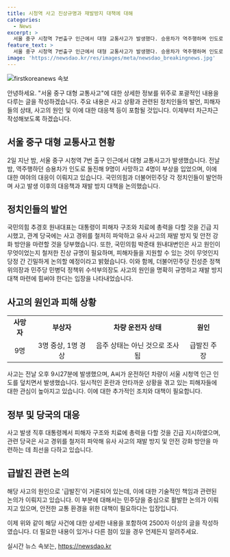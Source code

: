 ```yaml
---
title: 시청역 사고 진상규명과 재발방지 대책에 대해
categories:
  - News
excerpt: >
  서울 중구 시청역 7번출구 인근에서 대형 교통사고가 발생했다. 승용차가 역주행하며 인도로 돌진해 9명 사망, 4명 다쳤다. 여야는 사고의 규명과 재발 방지를 촉구하며 피해자 지원에 최선을 다할 것을 강조했다. 사고 원인은 급발진으로 추측되지만, 음주 상태는 아닌 것으로 조사됐다. 현장에 국화가 놓이며 정치권은 사망자에 대한 애도와 부상자들의 치료에 힘쓸 것을 약속하고 있다.
feature_text: >
  서울 중구 시청역 7번출구 인근에서 대형 교통사고가 발생했다. 승용차가 역주행하며 인도로 돌진해 9명 사망, 4명 다쳤다. 여야는 사고의 규명과 재발 방지를 촉구하며 피해자 지원에 최선을 다할 것을 강조했다. 사고 원인은 급발진으로 추측되지만, 음주 상태는 아닌 것으로 조사됐다. 현장에 국화가 놓이며 정치권은 사망자에 대한 애도와 부상자들의 치료에 힘쓸 것을 약속하고 있다.
image: 'https://newsdao.kr/res/images/meta/newsdao_breakingnews.jpg'
---
```


<p><img src="https://newsdao.kr/res/images/meta/newsdao_breakingnews.jpg" alt="firstkoreanews 속보" /></p>

<p>안녕하세요. "서울 중구 대형 교통사고"에 대한 상세한 정보를 위주로 포괄적인 내용을 다루는 글을 작성하겠습니다. 주요 내용은 사고 상황과 관련된 정치인들의 발언, 피해자들의 상태, 사고의 원인 및 이에 대한 대응책 등이 포함될 것입니다. 이제부터 차근차근 작성해보도록 하겠습니다. </p>

<h2 data-ke-size="size26">서울 중구 대형 교통사고 현황</h2>

<p data-ke-size="size16">2일 지난 밤, 서울 중구 시청역 7번 출구 인근에서 대형 교통사고가 발생했습니다. 전날 밤, 역주행하던 승용차가 인도로 돌진해 9명이 사망하고 4명이 부상을 입었으며, 이에 대한 여야의 대응이 이뤄지고 있습니다. 국민의힘과 더불어민주당 각 정치인들이 발언하며 사고 발생 이후의 대응책과 재발 방지 대책을 논의했습니다.</p>

<h2 data-ke-size="size26">정치인들의 발언</h2>

<p data-ke-size="size16">국민의힘 추경호 원내대표는 대통령이 피해자 구조와 치료에 총력을 다할 것을 긴급 지시했고, 관계 당국에는 사고 경위를 철저히 파악하고 유사 사고의 재발 방지 및 안전 강화 방안을 마련할 것을 당부했습니다. 또한, 국민의힘 박준태 원내대변인은 사고 원인이 무엇이었는지 철저한 진상 규명이 필요하며, 피해자들을 지원할 수 있는 것이 무엇인지 당정 간 긴밀하게 논의할 예정이라고 밝혔습니다. 이와 함께, 더불어민주당 진성준 정책위의장과 민주당 민병덕 정책위 수석부의장도 사고의 원인을 명확히 규명하고 재발 방지 대책 마련에 힘써야 한다는 입장을 나타내었습니다.</p>

<h2 data-ke-size="size26">사고의 원인과 피해 상황</h2>

<table>
    <tr>
        <td style="text-align: center; height: 17px;"><b>사망자</b></td>
        <td style="text-align: center; height: 17px;"><b>부상자</b></td>
        <td style="text-align: center; height: 17px;"><b>차량 운전자 상태</b></td>
        <td style="text-align: center; height: 17px;"><b>원인</b></td>
    </tr>
    <tr>
        <td style="text-align: center; height: 17px;">9명</td>
        <td style="text-align: center; height: 17px;">3명 중상, 1명 경상</td>
        <td style="text-align: center; height: 17px;">음주 상태는 아닌 것으로 조사됨</td>
        <td style="text-align: center; height: 17px;">급발진 주장</td>
    </tr>
</table>

<p data-ke-size="size16">사고는 전날 오후 9시27분에 발생했으며, A씨가 운전하던 차량이 서울 시청역 인근 인도를 덮치면서 발생했습니다. 일시적인 혼란과 안타까운 상황을 겪고 있는 피해자들에 대한 관심이 높아지고 있습니다. 이에 대한 추가적인 조치와 대책이 필요합니다.</p>

<h2 data-ke-size="size26">정부 및 당국의 대응</h2>

<p data-ke-size="size16">사고 발생 직후 대통령께서 피해자 구조와 치료에 총력을 다할 것을 긴급 지시하였으며, 관련 당국은 사고 경위를 철저히 파악해 유사 사고의 재발 방지 및 안전 강화 방안을 마련하는 데 최선을 다하고 있습니다.</p>

<h2 data-ke-size="size26">급발진 관련 논의</h2>

<p data-ke-size="size16">해당 사고의 원인으로 '급발진'이 거론되어 있는데, 이에 대한 기술적인 책임과 관련된 논의가 이뤄지고 있습니다. 이 부분에 대해서는 민주당을 중심으로 활발한 논의가 이뤄지고 있으며, 안전한 교통 환경을 위한 대책이 필요하다는 입장입니다.</p>

<p>이제 위와 같이 해당 사건에 대한 상세한 내용을 포함하여 2500자 이상의 글을 작성하였습니다. 더 필요한 내용이 있거나 다른 점이 있을 경우 언제든지 알려주세요.</p>
실시간 뉴스 속보는, <a href="https://newsdao.kr" rel="dofollow">https://newsdao.kr</a>


